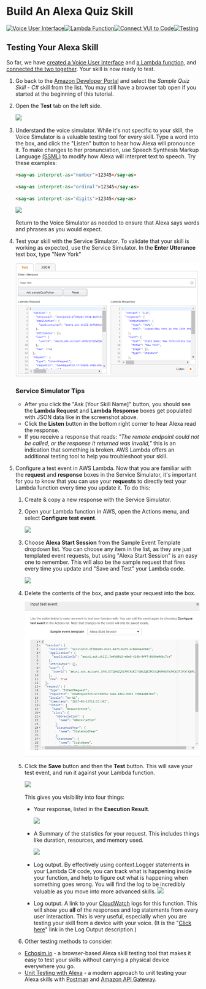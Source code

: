 # Build An Alexa Quiz Skill
[![Voice User Interface](https://m.media-amazon.com/images/G/01/mobile-apps/dex/alexa/alexa-skills-kit/tutorials/navigation/1-locked._TTH_.png)](1-voice-user-interface.md)[![Lambda Function](https://m.media-amazon.com/images/G/01/mobile-apps/dex/alexa/alexa-skills-kit/tutorials/navigation/2-locked._TTH_.png)](2-lambda-function.md)[![Connect VUI to Code](https://m.media-amazon.com/images/G/01/mobile-apps/dex/alexa/alexa-skills-kit/tutorials/navigation/3-locked._TTH_.png)](3-connect-vui-to-code.md)[![Testing](https://m.media-amazon.com/images/G/01/mobile-apps/dex/alexa/alexa-skills-kit/tutorials/navigation/4-on._TTH_.png)](4-testing.md)

## Testing Your Alexa Skill

So far, we have [created a Voice User Interface](1-voice-user-interface.md) and [a Lambda function](2-lambda-function.md), and [connected the two together](3-connect-vui-to-code.md).  Your skill is now ready to test.

1. Go back to the [Amazon Developer Portal](https://developer.amazon.com/edw/home.html#/skills/list) and select the _Sample Quiz Skill - C#_ skill from the list. You may still have a browser tab open if you started at the beginning of this tutorial.

2. Open the **Test** tab on the left side.

    <img src="https://m.media-amazon.com/images/G/01/mobile-apps/dex/alexa/alexa-skills-kit/tutorials/general/4-2-test-tab._TTH_.png" />

3. Understand the voice simulator. While it's not specific to your skill, the Voice Simulator is a valuable testing tool for every skill. Type a word into the box, and click the "Listen" button to hear how Alexa will
pronounce it. To make changes to her pronunciation, use Speech Synthesis Markup Language [(SSML)](https://developer.amazon.com/public/solutions/alexa/alexa-skills-kit/docs/speech-synthesis-markup-language-ssml-reference) to modify how Alexa will interpret text to speech. Try these examples:

    ```html
    <say-as interpret-as="number">12345</say-as>
    ```

    ```html
    <say-as interpret-as="ordinal">12345</say-as>
    ```

    ```html
    <say-as interpret-as="digits">12345</say-as>
    ```

    <img src="https://m.media-amazon.com/images/G/01/mobile-apps/dex/alexa/alexa-skills-kit/tutorials/general/4-3-voice-simulator._TTH_.png" />

    Return to the Voice Simulator as needed to ensure that Alexa says words and phrases as you would expect.

4. Test your skill with the Service Simulator. To validate that your skill is working as expected, use the Service Simulator. In the **Enter Utterance** text box, type "New York"  

    ![](4-testing-fig1.png)

    ### Service Simulator Tips
    * After you click the "Ask [Your Skill Name]" button, you should see the **Lambda Request** and **Lambda Response** boxes get populated with JSON data like in the screenshot above.
    * Click the **Listen** button in the bottom right corner to hear Alexa read the response.    
    * If you receive a response that reads: *"The remote endpoint could not be called, or the response it returned was invalid,"* this is an indication that something is broken.  AWS Lambda offers an additional testing tool to help you troubleshoot your skill.

5. Configure a test event in AWS Lambda. Now that you are familiar with the **request** and **response** boxes in the Service Simulator, it's important for you to know that you can use your **requests** to directly test your Lambda function every time you update it.  To do this:

    1. Create & copy a new response with the Service Simulator.
    2. Open your Lambda function in AWS, open the Actions menu, and select **Configure test event**.

        <img src="https://m.media-amazon.com/images/G/01/mobile-apps/dex/alexa/alexa-skills-kit/tutorials/general/4-5-2-configure-test-event._TTH_.png" />

    3. Choose **Alexa Start Session** from the Sample Event Template dropdown list. You can choose any item in the list, as they are just templated event requests, but using "Alexa Start Session" is an easy one to remember.  This will also be the sample request that fires every time you update and "Save and Test" your Lambda code.

        <img src="https://m.media-amazon.com/images/G/01/mobile-apps/dex/alexa/alexa-skills-kit/tutorials/general/4-5-3-alexa-start-session._TTH_.png" />

    4. Delete the contents of the box, and paste your request into the box.

        ![](4-testing-fig2.png)

    5. Click the **Save** button and then the **Test** button. This will save your test event, and run it against your Lambda function.

        <img src="https://m.media-amazon.com/images/G/01/mobile-apps/dex/alexa/alexa-skills-kit/tutorials/general/4-5-5-save-and-test._TTH_.png" />

        This gives you visibility into four things:

        * Your response, listed in the **Execution Result**.

          <img src="https://m.media-amazon.com/images/G/01/mobile-apps/dex/alexa/alexa-skills-kit/tutorials/fact/4-5-5-1-execution-result._TTH_.png" />

        * A Summary of the statistics for your request. This includes things like duration, resources, and memory used.

          <img src="https://m.media-amazon.com/images/G/01/mobile-apps/dex/alexa/alexa-skills-kit/tutorials/general/4-5-5-2-summary._TTH_.png" />

        * Log output.  By effectively using context.Logger statements in your Lambda C# code, you can track what is happening inside your function, and help to figure out what is happening when something goes wrong.  You will find the log to be incredibly valuable as you move into more advanced skills.
          <img src="https://m.media-amazon.com/images/G/01/mobile-apps/dex/alexa/alexa-skills-kit/tutorials/general/4-5-5-3-log-output._TTH_.png"/>

        * Log output.
         A link to your [CloudWatch](https://console.aws.amazon.com/cloudwatch/home?region=us-east-1) logs for this function. This will show you **all** of the responses and log statements from every user interaction.  This is very useful, especially when you are testing your skill from a device with your voice.
          (It is the "[Click here](https://console.aws.amazon.com/cloudwatch/home?region=us-east-1#logs:)" link in the Log Output description.)

    6. Other testing methods to consider:

     * [Echosim.io](https://echosim.io) - a browser-based Alexa skill testing tool that makes it easy to test your skills without carrying a physical device everywhere you go.
     * [Unit Testing with Alexa](https://github.com/alexa/alexa-cookbook/blob/master/testing/postman/README.md) - a modern approach to unit testing your Alexa skills with [Postman](http://getpostman.com) and [Amazon API Gateway](http://aws.amazon.com/apigateway).

